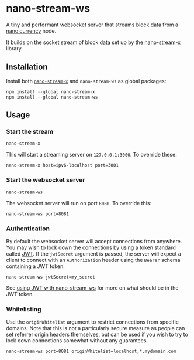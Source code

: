 
# nano-stream-ws

A tiny and performant websocket server that streams block data from a [nano currency](https://nano.org/) node.

It builds on the socket stream of block data set up by the [nano-stream-x](https://github.com/lukes/nano-stream-x) library.

## Installation

Install both [`nano-stream-x`](https://github.com/lukes/nano-stream-x) and `nano-stream-ws` as global packages:

    npm install --global nano-stream-x
    npm install --global nano-stream-ws

## Usage

### Start the stream

    nano-stream-x

This will start a streaming server on `127.0.0.1:3000`. To override these:

    nano-stream-x host=ipv6-localhost port=3001

### Start the websocket server

    nano-stream-ws

The websocket server will run on port `8080`. To override this:

    nano-stream-ws port=8081

### Authentication

By default the websocket server will accept connections from anywhere. You may wish to lock down the connections by using a token standard called [JWT](https://jwt.io/introduction/). If the `jwtSecret` argument is passed, the server will expect a client to connect with an `Authorization` header using the `Bearer` schema containing a JWT token.

    nano-stream-ws jwtSecret=my_secret

See [using JWT with nano-stream-ws](https://github.com/lukes/nano-stream-ws/wiki/Authenticating-with-JWT) for more on what should be in the JWT token.

### Whitelisting

Use the `originWhitelist` argument to restrict connections from specific domains. Note that this is not a particularly secure measure as people can set referrer origin headers themselves, but can be used if you wish to try to lock down connections somewhat without any guarantees.

    nano-stream-ws port=8081 originWhitelist=localhost,*.mydomain.com
